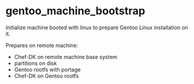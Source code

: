 # gentoo_machine_bootstrap

Initialize machine booted with linux to prepare Gentoo Linux
installation on it.

Prepares on remote machine:

- Chef-DK on remote machine base system
- partitions on disk
- Gentoo rootfs with portage
- Chef-DK on Gentoo rootfs
